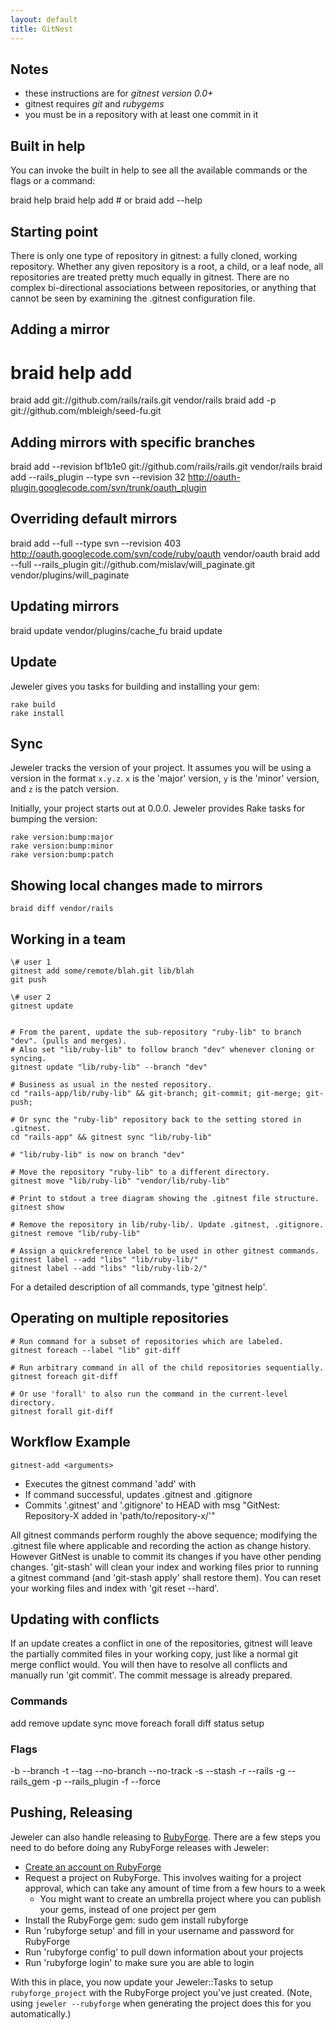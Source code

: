 ```yaml
---
layout: default
title: GitNest
---
```


## Notes

* these instructions are for *gitnest version 0.0+*
* gitnest requires *git* and *rubygems*
* you must be in a repository with at least one commit in it

## Built in help

You can invoke the built in help to see all the available commands or the flags or a command:

  braid help
  braid help add # or braid add --help

## Starting point

There is only one type of repository in gitnest: a fully cloned, working repository. Whether any given repository is a root, a child, or a leaf node, all repositories are treated pretty much equally in gitnest. There are no complex bi-directional associations between repositories, or anything that cannot be seen by examining the .gitnest configuration file. 

## Adding a mirror

  # braid help add
  braid add git://github.com/rails/rails.git vendor/rails
  braid add -p git://github.com/mbleigh/seed-fu.git

## Adding mirrors with specific branches 

  braid add --revision bf1b1e0 git://github.com/rails/rails.git vendor/rails
  braid add --rails_plugin --type svn --revision 32 http://oauth-plugin.googlecode.com/svn/trunk/oauth_plugin

## Overriding default mirrors

  braid add --full --type svn --revision 403 http://oauth.googlecode.com/svn/code/ruby/oauth vendor/oauth
  braid add --full --rails_plugin git://github.com/mislav/will_paginate.git vendor/plugins/will_paginate

## Updating mirrors

  braid update vendor/plugins/cache_fu
  braid update

## Update

Jeweler gives you tasks for building and installing your gem:

    rake build
    rake install

## Sync

Jeweler tracks the version of your project. It assumes you will be using a version in the format `x.y.z`. `x` is the 'major' version, `y` is the 'minor' version, and `z` is the patch version.

Initially, your project starts out at 0.0.0. Jeweler provides Rake tasks for bumping the version:

    rake version:bump:major
    rake version:bump:minor
    rake version:bump:patch

## Showing local changes made to mirrors

	braid diff vendor/rails

## Working in a team

	\# user 1
	gitnest add some/remote/blah.git lib/blah
	git push

	\# user 2
	gitnest update 


	# From the parent, update the sub-repository "ruby-lib" to branch "dev". (pulls and merges).
	# Also set "lib/ruby-lib" to follow branch "dev" whenever cloning or syncing. 
	gitnest update "lib/ruby-lib" --branch "dev"

	# Business as usual in the nested repository.
	cd "rails-app/lib/ruby-lib" && git-branch; git-commit; git-merge; git-push;

	# Or sync the "ruby-lib" repository back to the setting stored in .gitnest.
	cd "rails-app" && gitnest sync "lib/ruby-lib" 

	# "lib/ruby-lib" is now on branch "dev"

	# Move the repository "ruby-lib" to a different directory.
	gitnest move "lib/ruby-lib" "vendor/lib/ruby-lib"

	# Print to stdout a tree diagram showing the .gitnest file structure.
	gitnest show 

	# Remove the repository in lib/ruby-lib/. Update .gitnest, .gitignore.
	gitnest remove "lib/ruby-lib" 

	# Assign a quickreference label to be used in other gitnest commands.
	gitnest label --add "libs" "lib/ruby-lib/"
	gitnest label --add "libs" "lib/ruby-lib-2/"

For a detailed description of all commands, type 'gitnest help'.


## Operating on multiple repositories

	# Run command for a subset of repositories which are labeled.
	gitnest foreach --label "lib" git-diff 

	# Run arbitrary command in all of the child repositories sequentially.
	gitnest foreach git-diff 

	# Or use 'forall' to also run the command in the current-level directory.
	gitnest forall git-diff

## Workflow Example

    gitnest-add <arguments>

 * Executes the gitnest command 'add' with <arguments>
 * If command successful, updates .gitnest and .gitignore
 * Commits '.gitnest' and '.gitignore' to HEAD with msg "GitNest: Repository-X added in 'path/to/repository-x/'"

All gitnest commands perform roughly the above sequence; modifying the .gitnest file where applicable and recording the action as change history. However GitNest is unable to commit its changes if you have other pending changes. 'git-stash' will clean your index and working files prior to running a gitnest command (and 'git-stash apply' shall restore them). You can reset your working files and index with 'git reset --hard'.

## Updating with conflicts

If an update creates a conflict in one of the repositories, gitnest will leave the partially commited files in your working copy, just like a normal git merge conflict would. You will then have to resolve all conflicts and manually run 'git commit'. The commit message is already prepared.



### Commands

add
remove
update
sync
move
foreach
forall
diff 
status
setup

### Flags

-b --branch
-t --tag
--no-branch
--no-track
-s --stash
-r --rails
-g --rails_gem
-p --rails_plugin
-f --force

## Pushing, Releasing 

Jeweler can also handle releasing to [RubyForge](http://rubyforge.org). There are a few steps you need to do before doing any RubyForge releases with Jeweler:

 * [Create an account on RubyForge](http://rubyforge.org/account/register.php)
 * Request a project on RubyForge. This involves waiting for a project approval, which can take any amount of time from a few hours to a week
   * You might want to create an umbrella project where you can publish your gems, instead of one project per gem
 * Install the RubyForge gem: sudo gem install rubyforge
 * Run 'rubyforge setup' and fill in your username and password for RubyForge
 * Run 'rubyforge config' to pull down information about your projects
 * Run 'rubyforge login' to make sure you are able to login

With this in place, you now update your Jeweler::Tasks to setup `rubyforge_project` with the RubyForge project you've just created. (Note, using `jeweler --rubyforge` when generating the project does this for you automatically.)

